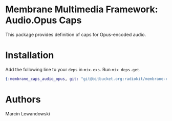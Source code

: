 # Membrane Multimedia Framework: Audio.Opus Caps

This package provides definition of caps for Opus-encoded audio.

# Installation

Add the following line to your `deps` in `mix.exs`.  Run `mix deps.get`.

```elixir
{:membrane_caps_audio_opus, git: "git@bitbucket.org:radiokit/membrane-element-audio-opus.git"}
```

# Authors

Marcin Lewandowski
